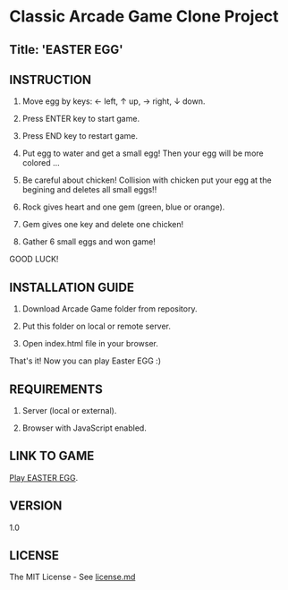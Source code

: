 # Classic Arcade Game Clone Project

## Title: 'EASTER EGG'

## INSTRUCTION

1. Move egg by keys: ← left, ↑ up, → right, ↓ down.

2. Press ENTER key to start game.

3. Press END key to restart game.

4. Put egg to water and get a small egg! Then your egg will be more colored ...

5. Be careful about chicken! Collision with chicken put your egg at the begining and deletes all small eggs!!

6. Rock gives heart and one gem (green, blue or orange).

7. Gem gives one key and delete one chicken!

8. Gather 6 small eggs and won game!

GOOD LUCK!


## INSTALLATION GUIDE

1. Download Arcade Game folder from repository.

2. Put this folder on local or remote server.

3. Open index.html file in your browser.

That's it! Now you can play Easter EGG :)


## REQUIREMENTS

1. Server (local or external).

2. Browser with JavaScript enabled.


## LINK TO GAME

[Play EASTER EGG](https://hajczek.github.io/arcade-game/).

## VERSION
1.0

## LICENSE
The MIT License - See [license.md](https://github.com/hajczek/arcade-game/blob/master/license/License.md)
